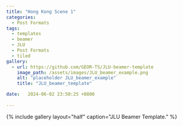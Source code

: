 ```yaml
---
title: "Hong Kong Scene 1"
categories:
  - Post Formats
tags:
  - templates
  - beamer
  - JLU
  - Post Formats
  - tiled
gallery:
  - url: https://github.com/GEOR-TS/JLU-beamer-template
    image_path: /assets/images/JLU_beamer_example.png
    alt: "placeholder JLU_beamer_example"
    title: "JLU_beamer_template"

date:   2024-06-02 23:50:25 +0800
  
---
```



{% include gallery layout="half" caption="JLU Beamer Template." %}


